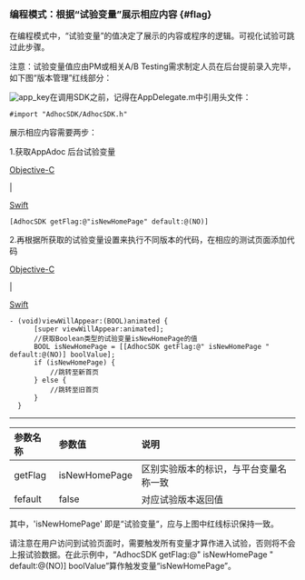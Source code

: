 ### 编程模式：根据“试验变量”展示相应内容 {#flag}

在编程模式中，“试验变量”的值决定了展示的内容或程序的逻辑。可视化试验可跳过此步骤。

注意：试验变量值应由PM或相关A/B Testing需求制定人员在后台提前录入完毕，如下图“版本管理”红线部分：

![](http://doc.appadhoc.com/_images/expsetting/flag.png "app\_key")在调用SDK之前，记得在AppDelegate.m中引用头文件：

```
#import "AdhocSDK/AdhocSDK.h"
```

展示相应内容需要两步：

1.获取AppAdoc 后台试验变量

[Objective-C](javascript:;)

\|

[Swift](javascript:;)

```
[AdhocSDK getFlag:@"isNewHomePage" default:@(NO)]
```

2.再根据所获取的试验变量设置来执行不同版本的代码，在相应的测试页面添加代码

[Objective-C](javascript:;)

\|

[Swift](javascript:;)

```
- (void)viewWillAppear:(BOOL)animated {
      [super viewWillAppear:animated];
      //获取Boolean类型的试验变量isNewHomePage的值
      BOOL isNewHomePage = [[AdhocSDK getFlag:@" isNewHomePage " default:@(NO)] boolValue];
      if (isNewHomePage) {
          //跳转至新首页
      } else {
          //跳转至旧首页
      }
  }
```

---

| 参数名称 | 参数值 | 说明 |
| :--- | :--- | :--- |
| getFlag | isNewHomePage | 区别实验版本的标识，与平台变量名称一致 |
| fefault | false | 对应试验版本返回值 |

其中，'isNewHomePage' 即是“试验变量“，应与上图中红线标识保持一致。

请注意在用户访问到试验页面时，需要触发所有变量才算作进入试验，否则将不会上报试验数据。在此示例中，“AdhocSDK getFlag:@" isNewHomePage " default:@\(NO\)\] boolValue”算作触发变量“isNewHomePage”。

